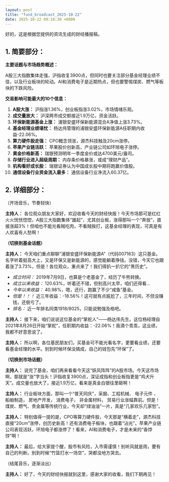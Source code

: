 ```yaml
---
layout: post
title: "fund_broadcast_2025-10-22"
date: 2025-10-22 09:18:30 +0800
---
```


好的，这是根据您提供的资讯生成的财经播报稿。

## 1. 简要部分：

**主要话题与市场趋势概述：**

A股三大指数集体走强，沪指收复3900点，但同时也要关注部分基金经理业绩不佳，以及行业板块的轮动。AI和消费电子是近期热点，但也要警惕煤炭、燃气等板块的下跌风险。

**交易影响可能最大的10个信息：**

1.  **A股大涨：** 沪指涨1.36%，创业板指涨3.02%，市场情绪乐观。
2.  **成交量放大：** 沪深两市成交额接近1.9万亿，资金活跃。
3.  **环保新能源基金上涨：** 浦银安盛环保新能源混合A净值上涨3.73%。
4.  **基金经理业绩堪忧：** 杨达伟管理的浦银安盛环保新能源A任职期内收益-22.06%。
5.  **算力硬件股走强：** CPO概念领涨，源杰科技触及20cm涨停。
6.  **苹果产业链活跃：** 苹果股价创新高，产业链公司如环旭电子涨停。
7.  **黄金价格新高：** 瑞银预测明年一季度金价或达4700美元/盎司。
8.  **存储行业进入超级周期：** 内存条价格暴涨，或成“理财产品”。
9.  **机构看好成长股：** 瑞银证券认为中国成长股中期将跑赢价值股。
10. **通信设备行业资金流入最多：** 通信设备行业净流入60.37亿。

## 2. 详细部分：

（开场音乐，节奏轻快）

**主持人：** 各位观众朋友大家好，欢迎收看今天的财经快报！今天市场那可是红红火火恍恍惚惚，A股三大指数集体“雄起”，尤其创业板，涨得那叫一个“奔放”，直接涨超3%！但咱也不能光看贼吃肉，不看贼挨打，这基金经理的表现，可真是有人欢喜有人愁啊！

**（切换到基金话题）**

**主持人：** 今天咱们重点聊聊“浦银安盛环保新能源A”（代码007163）这只基金。名字听着挺高大上，又是环保又是新能源的，感觉能躺着挣钱。没错，今天它也跟着涨了3.73%，但是！各位观众，重点来了！我们得扒一扒它的“黑历史”。

*   *成立时间：* 2019年7月9日，也算是个老基金了，经历了牛熊转换。
*   *成立以来收益：* 120.63%，听着还不错，但别高兴太早，咱们还得看...
*   *今年以来收益：* 40.98%，嗯，还行，跑赢了不少“咸鱼”基金。
*   *但是！！！* 近三年收益：-18.56%！这可就有点尴尬了，三年时间，不但没赚钱，还倒亏了。
*   *排名：* 近一年排名同类1918/8025，只能说勉强及格吧。

**主持人：** 接下来，咱们说说这位基金的“掌舵人”——杨达伟先生。这位杨经理自2021年8月26日开始“掌舵”，任职期内收益：-22.06%！我滴个乖乖，这业绩，我都不好意思说了。

**主持人：** 所以啊，各位基民朋友们，买基金可不能光看名字，更要看业绩，还要看基金经理的水平。别到时候环保没搞成，自己的钱包先“环保”了。

**（切换到市场话题）**

**主持人：** 说完了基金，咱们再来看看今天这“妖风阵阵”的A股市场。今天这市场啊，那就是“涨”字当头！沪指收复3900点，深证成指和创业板指更是“鸡犬升天”。成交量也放大了，接近1.9万亿，看来是真金白银往里砸啊！

**主持人：** 行业板块方面，那叫一个“普天同庆”，采掘、工程机械、 电子元件 、 船舶制造， 房地产开发， 消费电子， 非金属材料， 贸易行业涨幅靠前。但是！煤炭、燃气、贵金属等传统行业，今天却“绿油油”一片，真是“几家欢乐几家愁”。

**主持人：** 特别值得一提的是，CPO等算力硬件股，今天那是“横着走”，源杰科技直接“20cm”涨停，创历史新高！还有消费电子板块，也跟着“沾光”，苹果产业链公司表现活跃，环旭电子都涨停了！看来，AI和消费电子，才是未来的“香饽饽”啊！

**主持人：** 最后，给大家提个醒，股市有风险，入市需谨慎！别听风就是雨，要有自己的判断。别到时候“竹篮打水一场空”，哭都没地方哭去。

（结尾音乐，逐渐淡出）

**主持人：** 好了，今天的财经快报就到这里，感谢大家的收看，我们下期再见！